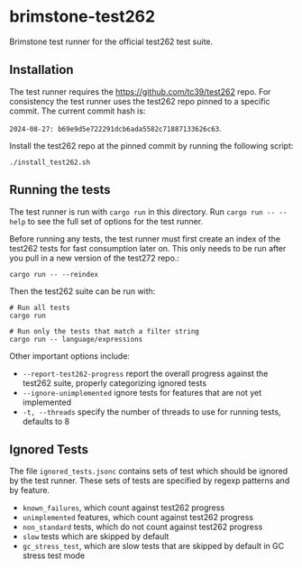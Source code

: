 # brimstone-test262

Brimstone test runner for the official test262 test suite.

## Installation

The test runner requires the https://github.com/tc39/test262 repo. For consistency the test runner uses the test262 repo pinned to a specific commit. The current commit hash is:

`2024-08-27: b69e9d5e722291dcb6ada5582c71887133626c63`.

Install the test262 repo at the pinned commit by running the following script:

```
./install_test262.sh
```

## Running the tests

The test runner is run with `cargo run` in this directory. Run `cargo run -- --help` to see the full set of options for the test runner.

Before running any tests, the test runner must first create an index of the test262 tests for fast consumption later on. This only needs to be run after you pull in a new version of the test272 repo.:

```
cargo run -- --reindex
```

Then the test262 suite can be run with:

```
# Run all tests
cargo run

# Run only the tests that match a filter string
cargo run -- language/expressions
```

Other important options include:
- `--report-test262-progress` report the overall progress against the test262 suite, properly categorizing ignored tests
- `--ignore-unimplemented` ignore tests for features that are not yet implemented
- `-t, --threads` specify the number of threads to use for running tests, defaults to 8

## Ignored Tests

The file `ignored_tests.jsonc` contains sets of test which should be ignored by the test runner. These sets of tests are specified by regexp patterns and by feature.

- `known_failures`, which count against test262 progress
- `unimplemented` features, which count against test262 progress
- `non_standard` tests, which do not count against test262 progress
- `slow` tests which are skipped by default
- `gc_stress_test`, which are slow tests that are skipped by default in GC stress test mode
